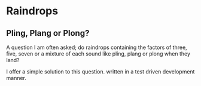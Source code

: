 # Raindrops

## Pling, Plang or Plong?

A question I am often asked; do raindrops containing the factors of three, five, seven or a mixture of each sound like pling, plang or plong when they land? 

I offer a simple solution to this question. written in a test driven development manner.
